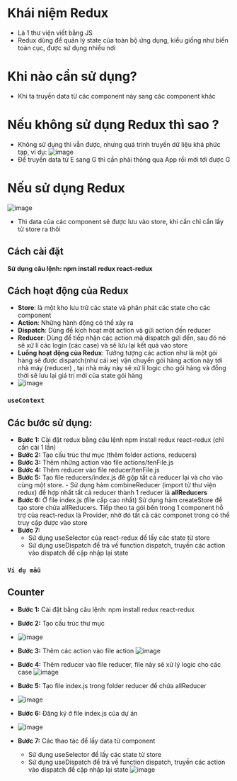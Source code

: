 # Khái niệm Redux
- Là 1 thư viện viết bằng JS
- Redux dùng để quản lý state của toàn bộ ứng dụng, kiểu giống như biến toàn cục, được sử dụng nhiều nơi

# Khi nào cần sử dụng?
- Khi ta truyền data từ các component này sang các component khác
# Nếu không sử dụng Redux thì sao ?
- Không sử dụng thì vẫn được, nhưng quá trình truyền dữ liệu khá phức tạp, ví dụ:
![image](https://github.com/user-attachments/assets/699cc94c-91e0-4140-bc8c-df156f6ca865)
- Để truyền data từ E sang G thì cần phải thông qua App rồi mới tới được G
# Nếu sử dụng Redux
![image](https://github.com/user-attachments/assets/6e8c2c5e-048d-48af-9a85-93ad880eefd3)
- Thì data của các component sẽ được lưu vào store, khi cần chỉ cần lấy từ store ra thôi

## Cách cài đặt
**Sử dụng câu lệnh: npm install redux react-redux**

## Cách hoạt động của Redux
- **Store**: là một kho lưu trữ các state và phân phát các state cho các component
- **Action**: Những hành động có thể xảy ra
- **Dispatch**: Dùng để kích hoạt một action và gửi action đến reducer
- **Reducer**: Dùng để tiếp nhận các action mà dispatch gửi đến, sau đó nó sẽ xử lí các login (các case) và sẽ lưu lại kết quả vào store
- **Luồng hoạt động của Redux**: Tưởng tượng các action như là một gói hàng sẽ được dispatch(như cái xe) vận chuyển gói hàng action này tới nhà máy (reducer) , tại nhà máy này sẽ xử lí logic cho gói hàng và đồng thời sẽ lưu lại giá trị mới của state gói hàng
- ![image](https://github.com/user-attachments/assets/bd6bb883-6585-4889-a947-a6cd154fb055)


### `useContext`
## Các bước sử dụng:
- **Bước 1:** Cài đặt redux bằng câu lệnh npm install redux react-redux (chỉ cần cài 1 lần)
- **Bước 2:** Tạo cấu trúc thư mục (thêm folder actions, reducers)
- **Bước 3:** Thêm những action vào file actions/tenFile.js
- **Bước 4:** Thêm reducer vào file reducer/tenFile.js
- **Bước 5:** Tạo file reducers/index.js đê gộp tất cả reducer lại và cho vào cùng một store.
              - Sử dụng hàm combineReducer (import từ thư viện redux) để hợp nhất tất cả reducer thành 1 reducer là **allReducers**
- **Bước 6:** Ở file index.js (file cấp cao nhất) Sử dụng hàm createStore để tạo store chứa allReducers. Tiếp theo ta gói <App/> bên trong 1 component hỗ trợ của react-redux là Provider, nhờ đó tất cả các componet trong <App /> có thể truy cập được vào store
- **Bước 7:**
    + Sử dụng useSelector của react-redux để lấy các state từ store
    + Sử dụng useDispatch để trả về function dispatch, truyền các action vào dispatch để cập nhập lại state

### `Ví dụ mẫu`
## Counter
- **Bước 1:** Cài đặt bằng câu lệnh: npm install redux react-redux
- **Bước 2:** Tạo cấu trúc thư mục
- ![image](https://github.com/user-attachments/assets/d783b406-2864-46a5-8a44-6b435ddcf856)

- **Bước 3:** Thêm các action vào file action
![image](https://github.com/user-attachments/assets/051b2c20-8389-4053-b3c4-57b2562e7a74)

- **Bước 4:** Thêm reducer vào file reducer, file này sẽ xử lý logic cho các case
![image](https://github.com/user-attachments/assets/772a0d4a-001a-419c-b1aa-f7c8d114ed95)

- **Bước 5:** Tạo file index.js trong folder reducer để chứa allReducer
- ![image](https://github.com/user-attachments/assets/47627801-6866-4433-9400-d9b944660761)

- **Bước 6:** Đăng ký ở file index.js của dự án
- ![image](https://github.com/user-attachments/assets/afac52ce-64c9-491e-8ff4-2bdac5965159)

- **Bước 7:** Các thao tác để lấy data từ component
     + Sử dụng useSelector để lấy các state từ store
     + Sử dụng useDispatch để trả về function dispatch, truyền các action vào dispatch để cập nhập lại state
  ![image](https://github.com/user-attachments/assets/ced30087-fca3-4037-ae1d-33e09f3afe67)


          




